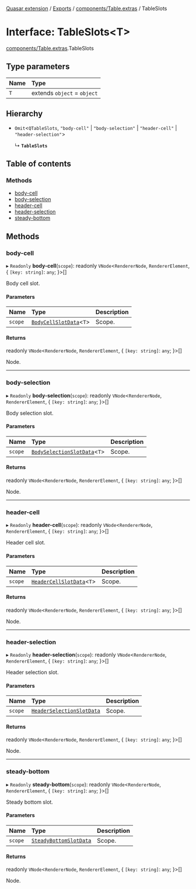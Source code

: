 [Quasar extension](../index.md) / [Exports](../modules.md) / [components/Table.extras](../modules/components_Table_extras.md) / TableSlots

# Interface: TableSlots<T\>

[components/Table.extras](../modules/components_Table_extras.md).TableSlots

## Type parameters

| Name | Type |
| :------ | :------ |
| `T` | extends `object` = `object` |

## Hierarchy

- `Omit`<`QTableSlots`, ``"body-cell"`` \| ``"body-selection"`` \| ``"header-cell"`` \| ``"header-selection"``\>

  ↳ **`TableSlots`**

## Table of contents

### Methods

- [body-cell](components_Table_extras.TableSlots.md#body-cell)
- [body-selection](components_Table_extras.TableSlots.md#body-selection)
- [header-cell](components_Table_extras.TableSlots.md#header-cell)
- [header-selection](components_Table_extras.TableSlots.md#header-selection)
- [steady-bottom](components_Table_extras.TableSlots.md#steady-bottom)

## Methods

### body-cell

▸ `Readonly` **body-cell**(`scope`): readonly `VNode`<`RendererNode`, `RendererElement`, { `[key: string]`: `any`;  }\>[]

Body cell slot.

#### Parameters

| Name | Type | Description |
| :------ | :------ | :------ |
| `scope` | [`BodyCellSlotData`](components_Table_extras.BodyCellSlotData.md)<`T`\> | Scope. |

#### Returns

readonly `VNode`<`RendererNode`, `RendererElement`, { `[key: string]`: `any`;  }\>[]

Node.

___

### body-selection

▸ `Readonly` **body-selection**(`scope`): readonly `VNode`<`RendererNode`, `RendererElement`, { `[key: string]`: `any`;  }\>[]

Body selection slot.

#### Parameters

| Name | Type | Description |
| :------ | :------ | :------ |
| `scope` | [`BodySelectionSlotData`](components_Table_extras.BodySelectionSlotData.md)<`T`\> | Scope. |

#### Returns

readonly `VNode`<`RendererNode`, `RendererElement`, { `[key: string]`: `any`;  }\>[]

Node.

___

### header-cell

▸ `Readonly` **header-cell**(`scope`): readonly `VNode`<`RendererNode`, `RendererElement`, { `[key: string]`: `any`;  }\>[]

Header cell slot.

#### Parameters

| Name | Type | Description |
| :------ | :------ | :------ |
| `scope` | [`HeaderCellSlotData`](components_Table_extras.HeaderCellSlotData.md)<`T`\> | Scope. |

#### Returns

readonly `VNode`<`RendererNode`, `RendererElement`, { `[key: string]`: `any`;  }\>[]

Node.

___

### header-selection

▸ `Readonly` **header-selection**(`scope`): readonly `VNode`<`RendererNode`, `RendererElement`, { `[key: string]`: `any`;  }\>[]

Header selection slot.

#### Parameters

| Name | Type | Description |
| :------ | :------ | :------ |
| `scope` | [`HeaderSelectionSlotData`](components_Table_extras.HeaderSelectionSlotData.md) | Scope. |

#### Returns

readonly `VNode`<`RendererNode`, `RendererElement`, { `[key: string]`: `any`;  }\>[]

Node.

___

### steady-bottom

▸ `Readonly` **steady-bottom**(`scope`): readonly `VNode`<`RendererNode`, `RendererElement`, { `[key: string]`: `any`;  }\>[]

Steady bottom slot.

#### Parameters

| Name | Type | Description |
| :------ | :------ | :------ |
| `scope` | [`SteadyBottomSlotData`](components_Table_extras.SteadyBottomSlotData.md) | Scope. |

#### Returns

readonly `VNode`<`RendererNode`, `RendererElement`, { `[key: string]`: `any`;  }\>[]

Node.
